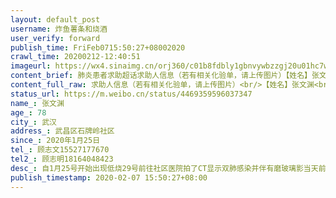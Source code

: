 ```yaml
---
layout: default_post
username: 炸鱼薯条和烧酒
user_verify: forward
publish_time: FriFeb0715:50:27+08002020
crawl_time: 20200212-12:40:51
imageurl: https://wx4.sinaimg.cn/orj360/c01b8fdbly1gbnvywbzzgj20u01hc7wh.jpg,https://wx3.sinaimg.cn/orj360/c01b8fdbly1gbnvyuc0lej20u01hc7wh.jpg,https://wx4.sinaimg.cn/orj360/c01b8fdbly1gbnvywydzgj20u01hcb29.jpg,https://wx1.sinaimg.cn/orj360/c01b8fdbly1gbnvyxrutjj20ci0m8dh4.jpg,https://wx4.sinaimg.cn/orj360/c01b8fdbly1gbnvyy83xwj20u01hc4qp.jpg
content_brief: 肺炎患者求助超话求助人信息（若有相关化验单，请上传图片）【姓名】张文渊【年龄】78【所在城市】武汉【所在小区、社区】武昌区石牌岭社区【详细地址】武汉市武昌石牌岭领地金居3203【患病时间】2020年1月25日【联系方式】顾志文 15527177670【其他紧急联系人】顾志明18164048423【病情 ...全文
content_full_raw: 求助人信息（若有相关化验单，请上传图片）<br/>【姓名】张文渊<br/>【年龄】78<br/>【所在城市】武汉<br/>【所在小区、社区】武昌区石牌岭社区<br/>【详细地址】武汉市武昌石牌岭领地金居3203<br/>【患病时间】2020年1月25日<br/>【联系方式】顾志文15527177670<br/>【其他紧急联系人】顾志明18164048423<br/>【病情描述】自1月25号开始出现低烧29号前往社区医院拍了CT显示双肺感染并伴有磨玻璃影当天前往七医院进行核酸检查因人数过多三天后才完成检查2月7号拿到结果显示核酸阳性2月3日已出现胸闷气短咳嗽食欲不振等症状吃过药后低烧有所缓解考虑到年事已高希望得到住院收治！家中还有82岁老人和52岁子女均有高血压或糖尿病等慢性基础病虽暂无症状还望能隔离观察治疗防患未然。
status_url: https://m.weibo.cn/status/4469359596037347
name_: 张文渊
age_: 78
city_: 武汉
address_: 武昌区石牌岭社区
since_: 2020年1月25日
tel_: 顾志文15527177670
tel2_: 顾志明18164048423
desc_: 自1月25号开始出现低烧29号前往社区医院拍了CT显示双肺感染并伴有磨玻璃影当天前往七医院进行核酸检查因人数过多三天后才完成检查2月7号拿到结果显示核酸阳性2月3日已出现胸闷气短咳嗽食欲不振等症状吃过药后低烧有所缓解考虑到年事已高希望得到住院收治！家中还有82岁老人和52岁子女均有高血压或糖尿病等慢性基础病虽暂无症状还望能隔离观察治疗防患未然。
publish_timestamp: 2020-02-07 15:50:27+08:00
---
```

